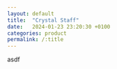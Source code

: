 ```yaml
---
layout: default
title:  "Crystal Staff"
date:   2024-01-23 23:20:30 +0100
categories: product
permalink: /:title
---
```

asdf